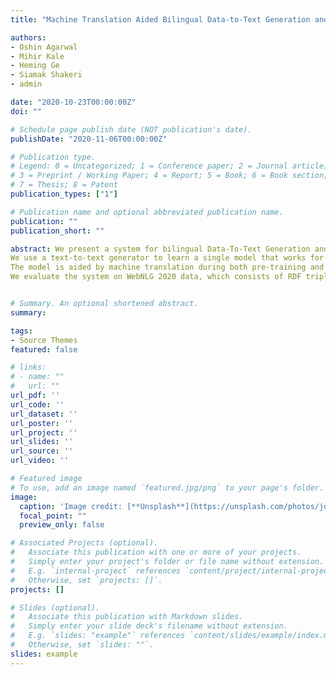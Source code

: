 ```yaml
---
title: "Machine Translation Aided Bilingual Data-to-Text Generation and Semantic Parsing"

authors:
- Oshin Agarwal
- Mihir Kale
- Heming Ge
- Siamak Shakeri
- admin

date: "2020-10-23T00:00:00Z"
doi: ""

# Schedule page publish date (NOT publication's date).
publishDate: "2020-11-06T00:00:00Z"

# Publication type.
# Legend: 0 = Uncategorized; 1 = Conference paper; 2 = Journal article;
# 3 = Preprint / Working Paper; 4 = Report; 5 = Book; 6 = Book section;
# 7 = Thesis; 8 = Patent
publication_types: ["1"]

# Publication name and optional abbreviated publication name.
publication: ""
publication_short: ""

abstract: We present a system for bilingual Data-To-Text Generation and Semantic Parsing.
We use a text-to-text generator to learn a single model that works for both languages on each of the tasks.
The model is aided by machine translation during both pre-training and fine-tuning.
We evaluate the system on WebNLG 2020 data, which consists of RDF triples in English and natural language sentences in English and Russian for both the tasks. We achieve considerable gains over monolingual models, especially on unseen relations and Russian.


# Summary. An optional shortened abstract.
summary:

tags:
- Source Themes
featured: false

# links:
# - name: ""
#   url: ""
url_pdf: ''
url_code: ''
url_dataset: ''
url_poster: ''
url_project: ''
url_slides: ''
url_source: ''
url_video: ''

# Featured image
# To use, add an image named `featured.jpg/png` to your page's folder. 
image:
  caption: 'Image credit: [**Unsplash**](https://unsplash.com/photos/jdD8gXaTZsc)'
  focal_point: ""
  preview_only: false

# Associated Projects (optional).
#   Associate this publication with one or more of your projects.
#   Simply enter your project's folder or file name without extension.
#   E.g. `internal-project` references `content/project/internal-project/index.md`.
#   Otherwise, set `projects: []`.
projects: []

# Slides (optional).
#   Associate this publication with Markdown slides.
#   Simply enter your slide deck's filename without extension.
#   E.g. `slides: "example"` references `content/slides/example/index.md`.
#   Otherwise, set `slides: ""`.
slides: example
---
```

